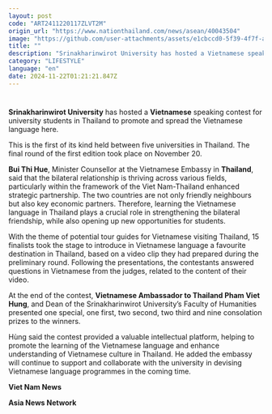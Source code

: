 ```yaml
---
layout: post
code: "ART2411220117ZLVT2M"
origin_url: "https://www.nationthailand.com/news/asean/40043504"
image: "https://github.com/user-attachments/assets/e1cbccd0-5f39-4f7f-aa4e-0c3718a2dc34"
title: ""
description: "Srinakharinwirot University has hosted a Vietnamese speaking contest for university students in Thailand to promote and spread the Vietnamese language here."
category: "LIFESTYLE"
language: "en"
date: 2024-11-22T01:21:21.847Z
---
```


# 









**Srinakharinwirot University** has hosted a **Vietnamese** speaking contest for university students in Thailand to promote and spread the Vietnamese language here.

This is the first of its kind held between five universities in Thailand. The final round of the first edition took place on November 20.

**Bui Thi Hue**, Minister Counsellor at the Vietnamese Embassy in **Thailand**, said that the bilateral relationship is thriving across various fields, particularly within the framework of the Viet Nam-Thailand enhanced strategic partnership. The two countries are not only friendly neighbours but also key economic partners. Therefore, learning the Vietnamese language in Thailand plays a crucial role in strengthening the bilateral friendship, while also opening up new opportunities for students.

With the theme of potential tour guides for Vietnamese visiting Thailand, 15 finalists took the stage to introduce in Vietnamese language a favourite destination in Thailand, based on a video clip they had prepared during the preliminary round. Following the presentations, the contestants answered questions in Vietnamese from the judges, related to the content of their video.

At the end of the contest, **Vietnamese Ambassador to Thailand Pham Viet Hung**, and Dean of the Srinakharinwirot University’s Faculty of Humanities presented one special, one first, two second, two third and nine consolation prizes to the winners.

Hùng said the contest provided a valuable intellectual platform, helping to promote the learning of the Vietnamese language and enhance understanding of Vietnamese culture in Thailand. He added the embassy will continue to support and collaborate with the university in devising Vietnamese language programmes in the coming time.

**Viet Nam News**

**Asia News Network**